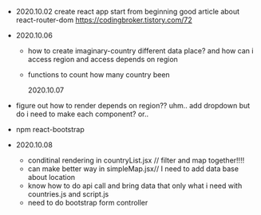 - 2020.10.02
  create react app
  start from beginning
  good article about react-router-dom https://codingbroker.tistory.com/72

- 2020.10.06

  - how to create imaginary-country different data place? and how can i access region and access depends on region
  - functions to count how many country been

    2020.10.07

- figure out how to render depends on region?? uhm.. add dropdown but do i need to make each component? or..
- npm react-bootstrap

- 2020.10.08
  - conditinal rendering in countryList.jsx // filter and map together!!!!
  - can make <Marker> better way in simpleMap.jsx// I need to add data base about location
  - know how to do api call and bring data that only what i need with countries.js and script.js
  - need to do bootstrap form controller
